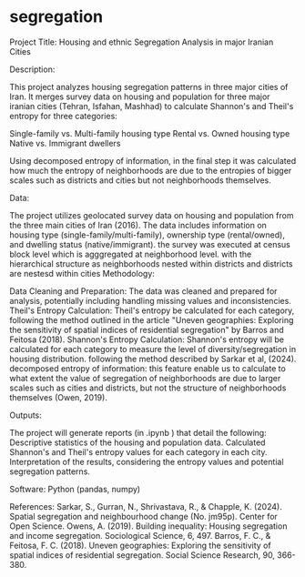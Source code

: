 # segregation

Project Title: Housing and ethnic Segregation Analysis in major Iranian Cities

Description:

This project analyzes housing segregation patterns in three major cities of Iran. It merges survey data on housing and population for three major iranian cities (Tehran, Isfahan, Mashhad) to calculate Shannon's and Theil's entropy for three categories:

Single-family vs. Multi-family housing type
Rental vs. Owned housing type
Native vs. Immigrant dwellers

Using decomposed entropy of information, in the final step it was calculated how much the entropy of neighborhoods are due to the entropies of bigger scales such as districts and cities but not neighborhoods themselves. 

Data:

The project utilizes geolocated survey data on housing and population from the three main cities of Iran (2016). The data includes information on housing type (single-family/multi-family), ownership type (rental/owned), and dwelling status (native/immigrant).
the survey was executed at census block level which is agggregated at neighborhood level. with the hierarchical structure as neighborhoods nested within districts and districts are nestesd within cities 
Methodology:

Data Cleaning and Preparation: The data was cleaned and prepared for analysis, potentially including handling missing values and inconsistencies.
Theil's Entropy Calculation: Theil's entropy be calculated for each category, following the method outlined in the article "Uneven geographies: Exploring the sensitivity of spatial indices of residential segregation" by Barros and Feitosa (2018).
Shannon's Entropy Calculation: Shannon's entropy will be calculated for each category to measure the level of diversity/segregation in housing distribution. following the method described by Sarkar et al, (2024).
decomposed entropy of information: this feature enable us to calculate to what extent the value of segregation of neighborhoods are due to larger scales such as cities and districts, but not the structure of neighborhoods themselves (Owen, 2019).

Outputs:

The project will generate reports (in .ipynb ) that detail the following:
Descriptive statistics of the housing and population data.
Calculated Shannon's and Theil's entropy values for each category in each city.
Interpretation of the results, considering the entropy values and potential segregation patterns.

Software:
Python (pandas, numpy)

References:
Sarkar, S., Gurran, N., Shrivastava, R., & Chapple, K. (2024). Spatial segregation and neighbourhood change (No. jm95p). Center for Open Science.
Owens, A. (2019). Building inequality: Housing segregation and income segregation. Sociological Science, 6, 497.
Barros, F. C., & Feitosa, F. C. (2018). Uneven geographies: Exploring the sensitivity of spatial indices of residential segregation. Social Science Research, 90, 366-380.
